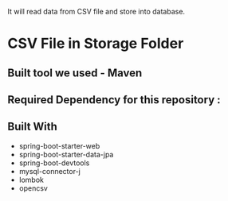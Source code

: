 It will read data from CSV file and store into database.
# CSV File in Storage Folder

## Built tool we used - Maven
## Required Dependency for this repository : 
## Built With

* spring-boot-starter-web
* spring-boot-starter-data-jpa
* spring-boot-devtools
* mysql-connector-j
* lombok
* opencsv


